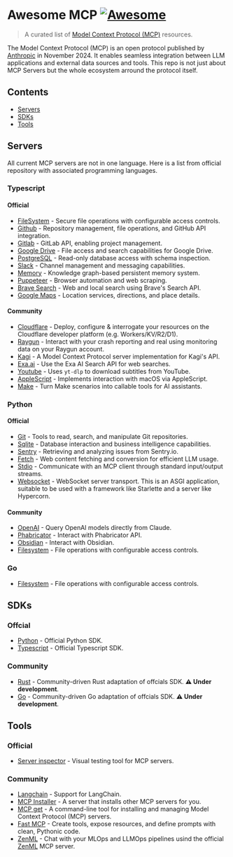 # Awesome MCP [![Awesome](https://awesome.re/badge.svg)](https://awesome.re)

> A curated list of [Model Context Protocol (MCP)](https://modelcontextprotocol.io/) resources.

The Model Context Protocol (MCP) is an open protocol published by [Anthropic](https://www.anthropic.com/) in November 2024. It enables seamless integration between LLM applications and external data sources and tools. This repo is not just about MCP Servers but the whole ecosystem arround the protocol itself.


## Contents

- [Servers](#servers)
- [SDKs](#sdks)
- [Tools](#tools)


## Servers

All current MCP servers are not in one language. Here is a list from official repository with associated programming languages.

### Typescript

#### Official
- [FileSystem](https://github.com/modelcontextprotocol/servers/tree/main/src/filesystem) - Secure file operations with configurable access controls.
- [Github](https://github.com/modelcontextprotocol/servers/tree/main/src/github) - Repository management, file operations, and GitHub API integration.
- [Gitlab](https://github.com/modelcontextprotocol/servers/tree/main/src/gitlab) - GitLab API, enabling project management.
- [Google Drive](https://github.com/modelcontextprotocol/servers/tree/main/src/gdrive) - File access and search capabilities for Google Drive.
- [PostgreSQL](https://github.com/modelcontextprotocol/servers/tree/main/src/postgres) - Read-only database access with schema inspection.
- [Slack](https://github.com/modelcontextprotocol/servers/tree/main/src/slack) - Channel management and messaging capabilities.
- [Memory](https://github.com/modelcontextprotocol/servers/tree/main/src/memory) - Knowledge graph-based persistent memory system.
- [Puppeteer](https://github.com/modelcontextprotocol/servers/tree/main/src/puppeteer) - Browser automation and web scraping.
- [Brave Search](https://github.com/modelcontextprotocol/servers/tree/main/src/brave-search) - Web and local search using Brave's Search API.
- [Google Maps](https://github.com/modelcontextprotocol/servers/tree/main/src/google-maps) - Location services, directions, and place details.

#### Community
- [Cloudflare](https://github.com/cloudflare/mcp-server-cloudflare) - Deploy, configure & interrogate your resources on the Cloudflare developer platform (e.g. Workers/KV/R2/D1).
- [Raygun](https://github.com/MindscapeHQ/mcp-server-raygun) - Interact with your crash reporting and real using monitoring data on your Raygun account.
- [Kagi](https://github.com/ac3xx/mcp-servers-kagi) - A Model Context Protocol server implementation for Kagi's API.
- [Exa.ai](https://github.com/theishangoswami/exa-mcp-server) - Use the Exa AI Search API for web searches.
- [Youtube](https://github.com/anaisbetts/mcp-youtube) - Uses `yt-dlp` to download subtitles from YouTube.
- [AppleScript](https://github.com/joshrutkowski/applescript-mcp) - Implements interaction with macOS via AppleScript.
- [Make](https://github.com/integromat/make-mcp-server) - Turn Make scenarios into callable tools for AI assistants.

### Python

#### Official
- [Git](https://github.com/modelcontextprotocol/servers/tree/main/src/git) - Tools to read, search, and manipulate Git repositories.
- [Sqlite](https://github.com/modelcontextprotocol/servers/tree/main/src/sqlite) - Database interaction and business intelligence capabilities.
- [Sentry](https://github.com/modelcontextprotocol/servers/tree/main/src/sentry) - Retrieving and analyzing issues from Sentry.io.
- [Fetch](https://github.com/modelcontextprotocol/servers/tree/main/src/fetch) - Web content fetching and conversion for efficient LLM usage.
- [Stdio](https://github.com/modelcontextprotocol/python-sdk/blob/main/src/mcp/server/stdio.py) - Communicate with an MCP client through standard input/output streams.
- [Websocket](https://github.com/modelcontextprotocol/python-sdk/blob/main/src/mcp/server/websocket.py) - WebSocket server transport. This is an ASGI application, suitable to be used with a framework like Starlette and a server like Hypercorn.

#### Community
- [OpenAI](https://github.com/pierrebrunelle/mcp-server-openai) - Query OpenAI models directly from Claude.
- [Phabricator](https://github.com/baba786/phabricator-mcp-server) - Interact with Phabricator API.
- [Obsidian](https://github.com/MarkusPfundstein/mcp-obsidian) - Interact with Obsidian.
- [Filesystem](https://github.com/philgei/mcp_server_filesystem) - File operations with configurable access controls.

### Go
- [Filesystem](https://github.com/mark3labs/mcp-filesystem-server) - File operations with configurable access controls.

## SDKs

### Offcial
- [Python](https://github.com/modelcontextprotocol/python-sdk) - Official Python SDK.
- [Typescript](https://github.com/modelcontextprotocol/typescript-sdk) - Official Typescript SDK.

### Community
- [Rust](https://github.com/jeanlucthumm/modelcontextprotocol-rust-sdk) - Community-driven Rust adaptation of offcials SDK. **:warning: Under development**.
- [Go](https://github.com/mark3labs/mcp-go) - Community-driven Go adaptation of offcials SDK. **:warning: Under development**.

## Tools

### Official
- [Server inspector](https://github.com/modelcontextprotocol/inspector) - Visual testing tool for MCP servers.

### Community
- [Langchain](https://github.com/rectalogic/langchain-mcp) - Support for LangChain.
- [MCP Installer](https://github.com/anaisbetts/mcp-installer) - A server that installs other MCP servers for you.
- [MCP get](https://github.com/michaellatman/mcp-get) - A command-line tool for installing and managing Model Context Protocol (MCP) servers.
- [Fast MCP](https://github.com/jlowin/fastmcp) - Create tools, expose resources, and define prompts with clean, Pythonic code.
- [ZenML](https://github.com/zenml-io/mcp-zenml) - Chat with your MLOps and LLMOps pipelines usind the official [ZenML](https://www.zenml.io) MCP server.
